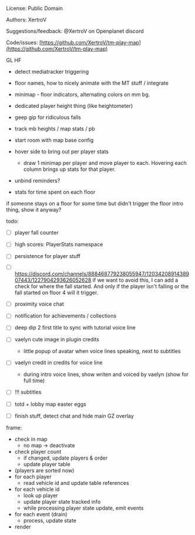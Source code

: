 #

License: Public Domain

Authors: XertroV

Suggestions/feedback: @XertroV on Openplanet discord

Code/issues: [https://github.com/XertroV/tm-play-map](https://github.com/XertroV/tm-play-map)

GL HF



- detect mediatracker triggering

- floor names, how to nicely animate with the MT stuff / integrate

- minimap - floor indicators, alternating colors on mm bg.
- dedicated player height thing (like heightometer)
- geep gip for ridiculous falls
- track mb heights / map stats / pb
- start room with map base config


- hover side to bring out per player stats
  - draw 1 minimap per player and move player to each. Hovering each column brings up stats for that player.

- unbind reminders?

- stats for time spent on each floor


if someone stays on a floor for some time but didn't trigger the floor intro thing, show it anyway?


todo:
- [ ] player fall counter
- [ ] high scores: PlayerStats namespace
- [ ] persistence for player stuff
- [ ] <https://discord.com/channels/888468779238055947/1203420891438907443/1227904293626052628> if we want to avoid this, I can add a check for where the fall started. And only if the player isn't falling or the fall started on floor 4 will it trigger.
- [ ] proximity voice chat
- [ ] notification for achievements / collections

- [ ] deep dip 2 first title to sync with tutorial voice line
- [ ] vaelyn cute image in plugin credits
  - little popup of avatar when voice lines speaking, next to subtitles
- [ ] vaelyn credit in credits for voice line
  - during intro voice lines, show writen and voiced by vaelyn (show for full time)
- [ ] !!! subtitles
- [ ] totd + lobby map easter eggs

- [ ] finish stuff, detect chat and hide main GZ overlay

frame:
- check in map
  - no map -> deactivate
- check player count
  - if changed, update players & order
  - update player table
- (players are sorted now)
- for each player
  - read vehicle id and update table references
- for each vehicle id
  - look up player
  - update player state tracked info
  - while processing player state update, emit events
- for each event (drain)
  - process, update state
- render
